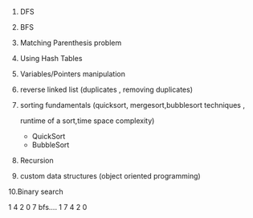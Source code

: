 1. DFS

2. BFS

3. Matching Parenthesis problem

4. Using Hash Tables

5. Variables/Pointers manipulation

6. reverse linked list (duplicates , removing duplicates)

7. sorting fundamentals (quicksort, mergesort,bubblesort techniques ,

   runtime of a sort,time space complexity)
   
   - QuickSort
   - BubbleSort

8. Recursion

9. custom data structures (object oriented programming)

10.Binary search



1
4
2
0
7
bfs....
1
7
4
2
0

